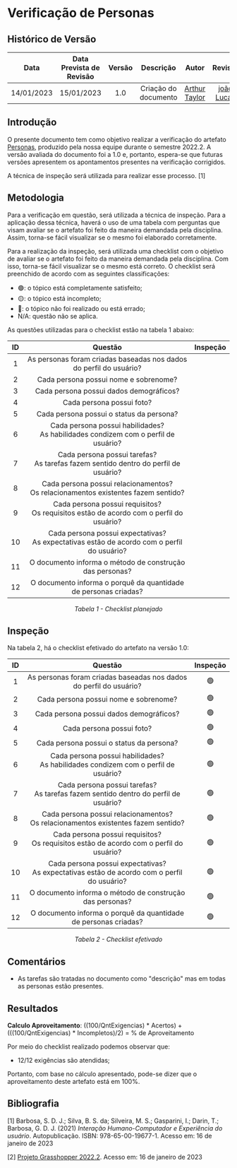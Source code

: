 # Verificação de Personas
## <a>Histórico de Versão</a>
|    Data    | Data Prevista de Revisão | Versão |      Descrição       |                   Autor                    |                  Revisor                   |
| :--------: | :----------------------: | :----: | :------------------: | :----------------------------------------: | :----------------------------------------: |
| 14/01/2023 |        15/01/2023        |  1.0   | Criação do documento | [Arthur Taylor](https://github.com/Eruel6) | [joão Lucas](https://github.com/HacKairos) |

## <a>Introdução</a>
O presente documento tem como objetivo realizar a verificação do artefato [Personas](../../../Elicitacao/personas.md), produzido pela nossa equipe durante o semestre 2022.2. A versão avaliada do documento foi a 1.0 e, portanto, espera-se que futuras versões apresentem os apontamentos presentes na verificação corrigidos.

A técnica de inspeção será utilizada para realizar esse processo. [1]

## <a>Metodologia</a>
Para a verificação em questão, será utilizada a técnica de inspeção. Para a aplicação dessa técnica, haverá o uso de uma tabela com perguntas que visam avaliar se o artefato foi feito da maneira demandada pela disciplina. Assim, torna-se fácil visualizar se o mesmo foi elaborado corretamente.

Para a realização da inspeção, será utilizada uma checklist com o objetivo de avaliar se o artefato foi feito da maneira demandada pela disciplina. Com isso, torna-se fácil visualizar se o mesmo está correto. O checklist será preenchido de acordo com as seguintes classificações:

* 🟢: o tópico está completamente satisfeito;
* 🟡: o tópico está incompleto;
* 🔴: o tópico não foi realizado ou está errado;
* N/A: questão não se aplica.

As questões utilizadas para o checklist estão na tabela 1 abaixo:

<center>

  
|  ID   |                                  Questão                                                            | Inspeção |
| :---: | :--------------------------------------------------------------------------------------------------:| :------: |
|   1   |     As personas foram criadas baseadas nos dados do perfil do usuário?                              |          |
|   2   |                   Cada persona possui nome e sobrenome?                                             |          |
|   3   |                  Cada persona possui dados demográficos?                                            |          |
|   4   |                         Cada persona possui foto?                                                   |          |
|   5   |                 Cada persona possui o status da persona?                                            |          |
|   6   |     Cada persona possui habilidades?<br>As habilidades condizem com o perfil de usuário?            |          |
|   7   |         Cada persona possui tarefas?<br>As tarefas fazem sentido dentro do perfil de usuário?       |          |
|   8   | Cada persona possui relacionamentos?<br>Os relacionamentos existentes fazem sentido?                |          |
|   9   |      Cada persona possui requisitos?<br>Os requisitos estão de acordo com o perfil do usuário?      |          |
|  10   |    Cada persona possui expectativas?<br>As expectativas estão de acordo com o perfil do usuário?    |          |
|  11   |          O documento informa o método de construção das personas?                                   |          |
|  12   |      O documento informa o porquê da quantidade de personas criadas?                                |          |
  
*Tabela 1 - Checklist planejado*

</center>

## <a>Inspeção</a>

Na tabela 2, há o checklist efetivado do artefato na versão 1.0:

<center>

  
|  ID   |                                  Questão                                                            | Inspeção |
| :---: | :--------------------------------------------------------------------------------------------------:| :------: |
|   1   |     As personas foram criadas baseadas nos dados do perfil do usuário?                              |     🟢    |
|   2   |                   Cada persona possui nome e sobrenome?                                             |     🟢    |
|   3   |                  Cada persona possui dados demográficos?                                            |     🟢    |
|   4   |                         Cada persona possui foto?                                                   |     🟢    |
|   5   |                 Cada persona possui o status da persona?                                            |     🟢    |
|   6   |     Cada persona possui habilidades?<br>As habilidades condizem com o perfil de usuário?            |     🟢    |
|   7   |         Cada persona possui tarefas?<br>As tarefas fazem sentido dentro do perfil de usuário?       |     🟢    |
|   8   | Cada persona possui relacionamentos?<br>Os relacionamentos existentes fazem sentido?                |     🟢    |
|   9   |      Cada persona possui requisitos?<br>Os requisitos estão de acordo com o perfil do usuário?      |     🟢    |
|  10   |    Cada persona possui expectativas?<br>As expectativas estão de acordo com o perfil do usuário?    |     🟢    |
|  11   |          O documento informa o método de construção das personas?                                   |     🟢    |
|  12   |      O documento informa o porquê da quantidade de personas criadas?                                |     🟢    |
*Tabela 2 - Checklist efetivado*

</center>

## <a>Comentários</a>

* As tarefas são tratadas no documento como "descrição" mas em todas as personas estão presentes.

  
## <a>Resultados</a>
<a>**Calculo Aproveitamento**</a>: ((100/QntExigencias) * Acertos) + (((100/QntExigencias) * Incompletos)/2) = % de Aproveitamento

Por meio do checklist realizado podemos observar que:
  
  * 12/12 exigências são atendidas;

Portanto, com base no cálculo apresentado, pode-se dizer que o aproveitamento deste artefato está em 100%.
  
## <a>Bibliografia</a>

[1] Barbosa, S. D. J.; Silva, B. S. da; Silveira, M. S.; Gasparini, I.; Darin, T.; Barbosa, G. D. J. (2021) _Interação Humano-Computador e Experiência do usuário_. Autopublicação. ISBN: 978-65-00-19677-1. Acesso em: 16 de janeiro de 2023

[2] [Projeto Grasshopper 2022.2](https://github.com/Requisitos-de-Software/2022.2-Grasshopper/blob/main/docs/analise-de-requisitos/verificacao/personas-verificacao.md). Acesso em: 16 de janeiro de 2023
